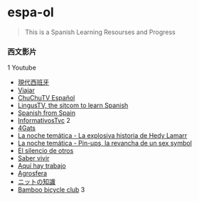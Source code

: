 # espa-ol

>This is a Spanish Learning Resourses and Progress


### 西文影片
1 Youtube
* [現代西班牙](https://www.youtube.com/watch?v=aJubd1okYog&list=PLycXmlzOfI4LfQ4lN0d2WW7WUOla2u474&index=59)
* [Viajar](https://www.youtube.com/watch?v=IPi7CBr41f4)
* [ChuChuTV Español ](https://www.youtube.com/channel/UCBbsyG0o_cWlyY46ZRSdYJg)
* [LingusTV, the sitcom to learn Spanish](https://www.youtube.com/channel/UCoSLZrV9LsolTW9H0eiJ1WQ)
* [Spanish from Spain](https://www.youthttps://www.youtube.com/user/InformativosTvc/playlistsube.com/channel/UCeseHPP6FLZppw-oz9GGeYA)
* [InformativosTvc](https://www.youtube.com/user/InformativosTvc/playlists)
2 
* [4Gats](https://4gats.com/es/)
* [La noche temática - La explosiva historia de Hedy Lamarr](http://www.rtve.es/alacarta/videos/la-noche-tematica/noche-tematica-explosiva-historia-hedy-lamarr/5106898/)
* [La noche temática - Pin-ups, la revancha de un sex symbol](http://www.rtve.es/alacarta/videos/la-noche-tematica/noche-tematica-pin-ups-revancha-sex-symbol/4239278/)
* [El silencio de otros](http://www.rtve.es/alacarta/videos/documaster/documaster-silencio-otros/5120098/)
* [Saber vivir](http://www.rtve.es/alacarta/videos/saber-vivir/saber-vivir-07-04-19/5125458/)
* [Aquí hay trabajo](http://www.rtve.es/alacarta/videos/aqui-hay-trabajo/)
* [Agrosfera](http://www.rtve.es/alacarta/videos/agrosfera/agrosfera-16-02-19/4992721/)
* [ニットの知識](http://www.seni-search.jp/knit2.html#yoko)
* [Bamboo bicycle club](https://uncrate.com/video/bamboo-bicycle-club/)
3





